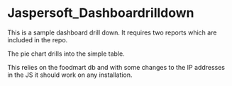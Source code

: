 # Jaspersoft_Dashboardrilldown


This is a sample dashboard drill down. It requires two reports which are included in the repo.

The pie chart drills into the simple table.

This relies on the foodmart db and with some changes to the IP addresses in the JS it should work on any installation.
